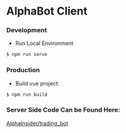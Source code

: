 # AlphaBot Client
### Development   
- Run Local Environment  
```bash
$ npm run serve
```
### Production   
- Build vue project:  
```bash
$ npm run build
```

### Server Side Code Can be Found Here:
[AlphaInsider/trading_bot](https://github.com/AlphaInsider/trading_bot)
